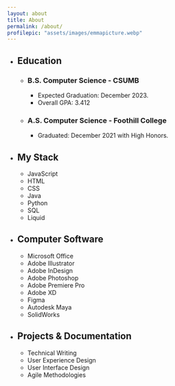 ```yaml
---
layout: about
title: About
permalink: /about/
profilepic: "assets/images/emmapicture.webp"
---
```

 
- ## Education ##

    - ### **B.S. Computer Science - CSUMB** ###

        - Expected Graduation: December 2023.
        - Overall GPA: 3.412

    - ### **A.S. Computer Science - Foothill College** ###

        - Graduated: December 2021 with High Honors.

- ## My Stack ##

    - JavaScript
    - HTML
    - CSS
    - Java
    - Python
    - SQL
    - Liquid

- ## Computer Software ##

    - Microsoft Office
    - Adobe Illustrator
    - Adobe InDesign
    - Adobe Photoshop
    - Adobe Premiere Pro
    - Adobe XD
    - Figma
    - Autodesk Maya
    - SolidWorks

- ## Projects & Documentation ##

    - Technical Writing
    - User Experience Design
    - User Interface Design
    - Agile Methodologies